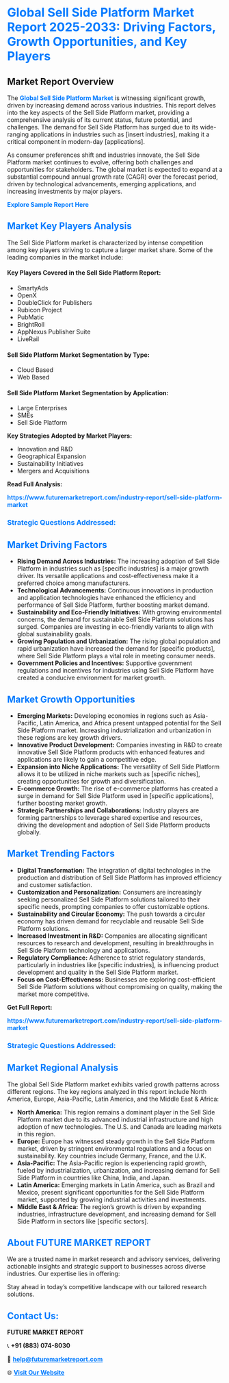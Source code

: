 <h1 style="color: #007BFF;">Global Sell Side Platform Market Report 2025-2033: Driving Factors, Growth Opportunities, and Key Players</h1>

<section id="overview">
<h2>Market Report Overview</h2>
<p>The <a href="https://www.futuremarketreport.com/industry-report/sell-side-platform-market" style="color: #007BFF; text-decoration: none;"><strong>Global Sell Side Platform Market</strong></a> is witnessing significant growth, driven by increasing demand across various industries. This report delves into the key aspects of the Sell Side Platform market, providing a comprehensive analysis of its current status, future potential, and challenges. The demand for Sell Side Platform has surged due to its wide-ranging applications in industries such as [insert industries], making it a critical component in modern-day [applications].</p>
<p>As consumer preferences shift and industries innovate, the Sell Side Platform market continues to evolve, offering both challenges and opportunities for stakeholders. The global market is expected to expand at a substantial compound annual growth rate (CAGR) over the forecast period, driven by technological advancements, emerging applications, and increasing investments by major players.</p>
</section>

<section id="overview">
<p><a href="https://www.futuremarketreport.com/request-sample/reportId=113338" style="color: #007BFF; text-decoration: none;"><strong>Explore Sample Report Here</strong></a></p>
</section>

<section id="key-players">
<h2 style="color: #007BFF;">Market Key Players Analysis</h2>
<p>The Sell Side Platform market is characterized by intense competition among key players striving to capture a larger market share. Some of the leading companies in the market include:</p>
<h4>Key Players Covered in the Sell Side Platform Report:</h4>
<ul><li>SmartyAds</li><li>OpenX</li><li>DoubleClick for Publishers</li><li>Rubicon Project</li><li>PubMatic</li><li>BrightRoll</li><li>AppNexus Publisher Suite</li><li>LiveRail</li></ul>
<h4>Sell Side Platform Market Segmentation by Type:</h4>
<ul><li>Cloud Based</li><li>Web Based</li></ul>

<h4>Sell Side Platform Market Segmentation by Application:</h4>
<ul><li>Large Enterprises</li><li>SMEs</li><li>Sell Side Platform</li></ul>
<p><strong>Key Strategies Adopted by Market Players:</strong></p>
<ul>
<li>Innovation and R&D</li>
<li>Geographical Expansion</li>
<li>Sustainability Initiatives</li>
<li>Mergers and Acquisitions</li>
</ul>
</section>

<section>
<p><strong>Read Full Analysis: </strong></p><a href="https://www.futuremarketreport.com/industry-report/sell-side-platform-market" style="color: #007BFF; text-decoration: none;"><strong>https://www.futuremarketreport.com/industry-report/sell-side-platform-market</strong></a>
<h3 style="color: #007BFF;">Strategic Questions Addressed:</h3>
</section>

<section id="driving-factors">
<h2 style="color: #007BFF;">Market Driving Factors</h2>
<ul>
<li><strong>Rising Demand Across Industries:</strong> The increasing adoption of Sell Side Platform in industries such as [specific industries] is a major growth driver. Its versatile applications and cost-effectiveness make it a preferred choice among manufacturers.</li>
<li><strong>Technological Advancements:</strong> Continuous innovations in production and application technologies have enhanced the efficiency and performance of Sell Side Platform, further boosting market demand.</li>
<li><strong>Sustainability and Eco-Friendly Initiatives:</strong> With growing environmental concerns, the demand for sustainable Sell Side Platform solutions has surged. Companies are investing in eco-friendly variants to align with global sustainability goals.</li>
<li><strong>Growing Population and Urbanization:</strong> The rising global population and rapid urbanization have increased the demand for [specific products], where Sell Side Platform plays a vital role in meeting consumer needs.</li>
<li><strong>Government Policies and Incentives:</strong> Supportive government regulations and incentives for industries using Sell Side Platform have created a conducive environment for market growth.</li>
</ul>
</section>

<section id="growth-opportunities">
<h2 style="color: #007BFF;">Market Growth Opportunities</h2>
<ul>
<li><strong>Emerging Markets:</strong> Developing economies in regions such as Asia-Pacific, Latin America, and Africa present untapped potential for the Sell Side Platform market. Increasing industrialization and urbanization in these regions are key growth drivers.</li>
<li><strong>Innovative Product Development:</strong> Companies investing in R&D to create innovative Sell Side Platform products with enhanced features and applications are likely to gain a competitive edge.</li>
<li><strong>Expansion into Niche Applications:</strong> The versatility of Sell Side Platform allows it to be utilized in niche markets such as [specific niches], creating opportunities for growth and diversification.</li>
<li><strong>E-commerce Growth:</strong> The rise of e-commerce platforms has created a surge in demand for Sell Side Platform used in [specific applications], further boosting market growth.</li>
<li><strong>Strategic Partnerships and Collaborations:</strong> Industry players are forming partnerships to leverage shared expertise and resources, driving the development and adoption of Sell Side Platform products globally.</li>
</ul>
</section>

<section id="trending-factors">
<h2 style="color: #007BFF;">Market Trending Factors</h2>
<ul>
<li><strong>Digital Transformation:</strong> The integration of digital technologies in the production and distribution of Sell Side Platform has improved efficiency and customer satisfaction.</li>
<li><strong>Customization and Personalization:</strong> Consumers are increasingly seeking personalized Sell Side Platform solutions tailored to their specific needs, prompting companies to offer customizable options.</li>
<li><strong>Sustainability and Circular Economy:</strong> The push towards a circular economy has driven demand for recyclable and reusable Sell Side Platform solutions.</li>
<li><strong>Increased Investment in R&D:</strong> Companies are allocating significant resources to research and development, resulting in breakthroughs in Sell Side Platform technology and applications.</li>
<li><strong>Regulatory Compliance:</strong> Adherence to strict regulatory standards, particularly in industries like [specific industries], is influencing product development and quality in the Sell Side Platform market.</li>
<li><strong>Focus on Cost-Effectiveness:</strong> Businesses are exploring cost-efficient Sell Side Platform solutions without compromising on quality, making the market more competitive.</li>
</ul>
</section>

<section>
<p><strong>Get Full Report: </strong></p><a href="https://www.futuremarketreport.com/industry-report/sell-side-platform-market" style="color: #007BFF; text-decoration: none;"><strong>https://www.futuremarketreport.com/industry-report/sell-side-platform-market</strong></a>
<h3 style="color: #007BFF;">Strategic Questions Addressed:</h3>
</section>


<section id="regional-analysis">
<h2 style="color: #007BFF;">Market Regional Analysis</h2>
<p>The global Sell Side Platform market exhibits varied growth patterns across different regions. The key regions analyzed in this report include North America, Europe, Asia-Pacific, Latin America, and the Middle East & Africa:</p>
<ul>
<li><strong>North America:</strong> This region remains a dominant player in the Sell Side Platform market due to its advanced industrial infrastructure and high adoption of new technologies. The U.S. and Canada are leading markets in this region.</li>
<li><strong>Europe:</strong> Europe has witnessed steady growth in the Sell Side Platform market, driven by stringent environmental regulations and a focus on sustainability. Key countries include Germany, France, and the U.K.</li>
<li><strong>Asia-Pacific:</strong> The Asia-Pacific region is experiencing rapid growth, fueled by industrialization, urbanization, and increasing demand for Sell Side Platform in countries like China, India, and Japan.</li>
<li><strong>Latin America:</strong> Emerging markets in Latin America, such as Brazil and Mexico, present significant opportunities for the Sell Side Platform market, supported by growing industrial activities and investments.</li>
<li><strong>Middle East & Africa:</strong> The region’s growth is driven by expanding industries, infrastructure development, and increasing demand for Sell Side Platform in sectors like [specific sectors].</li>
</ul>
</section>

<footer>
<h2 style="color: #007BFF;">About FUTURE MARKET REPORT</h2>
<p>We are a trusted name in market research and advisory services, delivering actionable insights and strategic support to businesses across diverse industries. Our expertise lies in offering:</p>

<p>Stay ahead in today’s competitive landscape with our tailored research solutions.</p>

<h2 style="color: #007BFF;">Contact Us:</h2>
<p><strong>FUTURE MARKET REPORT</strong></p>
<p>📞 <strong>+91 (883) 074-8030</strong></p>
<p>📧 <strong><a href="mailto:help@futuremarketreport.com" style="color: #007BFF;">help@futuremarketreport.com</a></strong></p>
<p>🌐 <strong><a href="https://www.futuremarketreport.com/" style="color: #007BFF;">Visit Our Website</a></strong></p>
</footer>